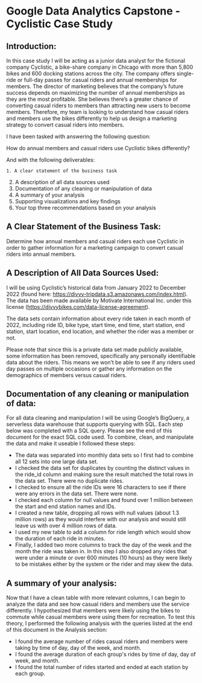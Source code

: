 # Google Data Analytics Capstone - Cyclistic Case Study

## Introduction:

In this case study I will be acting as a junior data analyst for the fictional company Cyclistic, a bike-share company in Chicago with more than 5,800 bikes and 600 docking stations across the city. The company offers single-ride or full-day passes for casual riders and annual memberships for members. The director of marketing believes that the company’s future success depends on maximizing the number of annual memberships as they are the most profitable. She believes there’s a greater chance of converting casual riders to members than attracting new users to become members. Therefore, my team is looking to understand how casual riders and members use the bikes differently to help us design a marketing strategy to convert casual riders into members.

I have been tasked with answering the following question:

  How do annual members and casual riders use Cyclistic bikes differently?

And with the following deliverables:

	1. A clear statement of the business task
  2. A description of all data sources used
  3. Documentation of any cleaning or manipulation of data
  4. A summary of your analysis
  5. Supporting visualizations and key findings
  6. Your top three recommendations based on your analysis

## A Clear Statement of the Business Task:

Determine how annual members and casual riders each use Cyclistic in order to gather information for a marketing campaign to convert casual riders into annual members.

## A Description of All Data Sources Used:

I will be using Cyclistic’s historical data from January 2022 to December 2022 (found here: https://divvy-tripdata.s3.amazonaws.com/index.html). The data has been made available by Motivate International Inc. under this license (https://divvybikes.com/data-license-agreement). 

The data sets contain information about every ride taken in each month of 2022, including ride ID, bike type, start time, end time, start station, end station, start location, end location, and whether the rider was a member or not.

Please note that since this is a private data set made publicly available, some information has been removed, specifically any personally identifiable data about the riders. This means we won’t be able to see if any riders used day passes on multiple occasions or gather any information on the demographics of members versus casual riders.

## Documentation of any cleaning or manipulation of data: 

For all data cleaning and manipulation I will be using Google’s BigQuery, a serverless data warehouse that supports querying with SQL. Each step below was completed with a SQL query. Please see the end of this document for the exact SQL code used. To combine, clean, and manipulate the data and make it useable I followed these steps:
* The data was separated into monthly data sets so I first had to combine all 12 sets into one large data set.
* I checked the data set for duplicates by counting the distinct values in the ride_id column and making sure the result matched the total rows in the data set. There were no duplicate rides. 
* I checked to ensure all the ride IDs were 16 characters to see if there were any errors in the data set. There were none.
* I checked each column for null values and found over 1 million between the start and end station names and IDs.
* I created a new table, dropping all rows with null values (about 1.3 million rows) as they would interfere with our analysis and would still leave us with over 4 million rows of data.
* I used my new table to add a column for ride length which would show the duration of each ride in minutes.
* Finally, I added two more columns to track the day of the week and the month the ride was taken in. In this step I also dropped any rides that were under a minute or over 600 minutes (10 hours) as they were likely to be mistakes either by the system or the rider and may skew the data.






## A summary of your analysis:

Now that I have a clean table with more relevant columns, I can begin to analyze the data and see how casual riders and members use the service differently. I hypothesized that members were likely using the bikes to commute while casual members were using them for recreation. To test this theory, I performed the following analysis with the queries listed at the end of this document in the Analysis section:
* I found the average number of rides casual riders and members were taking by time of day, day of the week, and month.
* I found the average duration of each group's rides by time of day, day of week, and month.
* I found the total number of rides started and ended at each station by each group.
